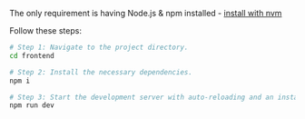 
The only requirement is having Node.js & npm installed - [install with nvm](https://github.com/nvm-sh/nvm#installing-and-updating)

Follow these steps:

```sh
# Step 1: Navigate to the project directory.
cd frontend

# Step 2: Install the necessary dependencies.
npm i

# Step 3: Start the development server with auto-reloading and an instant preview.
npm run dev
```


